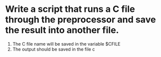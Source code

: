 # Write a script that runs a C file through the preprocessor and save the result into another file.

1. The C file name will be saved in the variable $CFILE
2. The output should be saved in the file c
